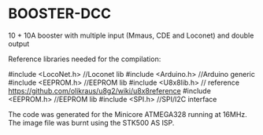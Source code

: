 # BOOSTER-DCC
10 + 10A booster with multiple input (Mmaus, CDE and Loconet) and double output

Reference libraries needed for the compilation:

#include <LocoNet.h>        //Loconet lib
#include <Arduino.h>        //Arduino generic
#include <EEPROM.h>         //EEPROM lib
#include <U8x8lib.h>        // reference https://github.com/olikraus/u8g2/wiki/u8x8reference
#include <EEPROM.h>         //EEPROM lib
#include <SPI.h>            //SPI/I2C interface

The code was generated for the Minicore ATMEGA328 running at 16MHz. The image file was burnt using the STK500 AS ISP. 
